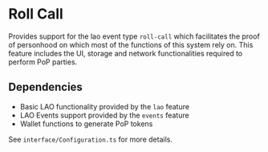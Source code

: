 # Roll Call

Provides support for the lao event type `roll-call` which facilitates the proof
of personhood on which most of the functions of this system rely on. This
feature includes the UI, storage and network functionalities required to perform
PoP parties.

## Dependencies

- Basic LAO functionality provided by the `lao` feature
- LAO Events support provided by the `events` feature
- Wallet functions to generate PoP tokens

See `interface/Configuration.ts` for more details.
